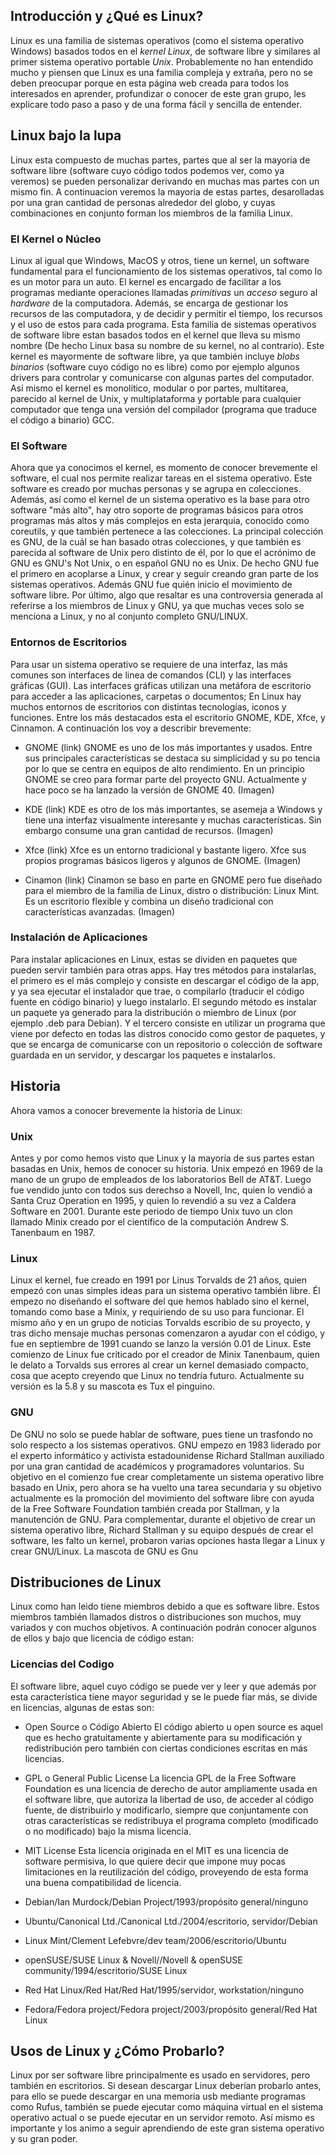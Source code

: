 ## Introducción y ¿Qué es Linux?
Linux es una familia de sistemas operativos (como el sistema operativo Windows) basados todos en el *kernel Linux*, de software libre y similares al primer sistema operativo portable *Unix*. Probablemente no han entendido mucho y piensen que Linux es una familia compleja y extraña, pero no se deben preocupar porque en esta página web creada para todos los interesados en aprender, profundizar o conocer de este gran grupo, les explicare todo paso a paso y de una forma fácil y sencilla de entender.

## Linux bajo la lupa
Linux esta compuesto de muchas partes, partes que al ser la mayoria de software libre (software cuyo código todos podemos ver, como ya veremos) se pueden personalizar derivando en muchas mas partes con un mismo fin. A continuacion veremos la mayoria de estas partes, desarolladas por una gran cantidad de personas alrededor del globo, y cuyas combinaciones en conjunto forman los miembros de la familia Linux.
### El Kernel o Núcleo
Linux al igual que Windows, MacOS y otros, tiene un kernel, un software fundamental para el funcionamiento de los sistemas operativos, tal como lo es un motor para un auto. El kernel es encargado de facilitar a los programas mediante operaciones llamadas *primitivas* un *acceso* seguro al *hardware* de la computadora. Además, se encarga de gestionar los recursos de las computadora, y de decidir y permitir el tiempo, los recursos y el uso de estos para cada programa. 
Esta familia de sistemas operativos de software libre estan basados todos en el kernel que lleva su mismo nombre (De hecho Linux basa su nombre de su kernel, no al contrario). Este kernel es mayormente de software libre, ya que también incluye *blobs binarios* (software cuyo código no es libre) como por ejemplo algunos drivers para controlar y comunicarse con algunas partes del computador. Así mismo el kernel es monolítico, modular o por partes, multitarea, parecido al kernel de Unix, y multiplataforma y portable para cualquier computador que tenga una versión del compilador (programa que traduce el código a binario) GCC.
### El Software
Ahora que ya conocimos el kernel, es momento de conocer brevemente el software, el cual nos permite realizar tareas en el sistema operativo. Este software es creado por muchas personas y se agrupa en colecciones. Además, así como el kernel de un sistema operativo es la base para otro software "más alto", hay otro soporte de programas básicos para otros programas más altos y más complejos en esta jerarquia, conocido como coreutils, y que también pertenece a las colecciones. 
La principal colección es GNU, de la cuál se han basado otras colecciones, y que también es parecida al software de Unix pero distinto de él, por lo que el acrónimo de GNU es GNU's Not Unix, o en español GNU no es Unix. De hecho GNU fue el primero en acoplarse a Linux, y crear y seguir creando gran parte de los sistemas operativos. Además GNU fue quién inicio el movimiento de software libre.
Por último, algo que resaltar es una controversia generada al referirse a los miembros de Linux y GNU, ya que muchas veces solo se menciona a Linux, y no al conjunto completo GNU/LINUX.
### Entornos de Escritorios
Para usar un sistema operativo se requiere de una interfaz, las más comunes son interfaces de linea de comandos (CLI) y las interfaces gráficas (GUI). Las interfaces gráficas utilizan una metáfora de escritorio para acceder a las aplicaciones, carpetas o documentos; En Linux hay muchos entornos de escritorios con distintas tecnologías, iconos y funciones. Entre los más destacados esta el escritorio GNOME, KDE, Xfce, y Cinnamon.
A continuación los voy a describir brevemente:
* GNOME (link)
GNOME es uno de los más importantes y usados. Entre sus principales características se destaca su simplicidad y su po tencia por lo que se centra en equipos de alto rendimiento. En un principio GNOME se creo para formar parte del proyecto GNU. Actualmente y hace poco se ha lanzado la versión de GNOME 40. 
(Imagen)

* KDE (link)
KDE es otro de los más importantes, se asemeja a Windows y tiene una interfaz visualmente interesante y muchas características. Sin embargo consume una gran cantidad de recursos.
(Imagen)

* Xfce (link)
Xfce es un entorno tradicional y bastante ligero. Xfce sus propios programas básicos ligeros y algunos de GNOME.
(Imagen)

* Cinamon (link)
Cinamon se baso en parte en GNOME pero fue diseñado para el miembro de la familia de Linux, distro o distribución: Linux Mint. Es un escritorio flexible y combina un diseño tradicional con características avanzadas. 
(Imagen)

### Instalación de Aplicaciones
Para instalar aplicaciones en Linux, estas se dividen en paquetes que pueden servir también para otras apps. Hay tres métodos para instalarlas, el primero es el más complejo y consiste en descargar el código de la app, y ya sea ejecutar el instalador que trae, o compilarlo (traducir el código fuente en código binario) y luego instalarlo. El segundo  método es instalar un paquete ya generado para la distribución o miembro de Linux (por ejemplo .deb para Debian). Y el tercero consiste en utilizar un programa que viene por defecto en todas las distros conocido como gestor de paquetes, y que se encarga de comunicarse con un repositorio o colección de software guardada en un servidor, y descargar los paquetes e instalarlos.

## Historia
Ahora vamos a conocer brevemente la historia de Linux:
### Unix
Antes y por como hemos visto que Linux y la mayoría de sus partes estan basadas en Unix, hemos de conocer su historia. Unix empezó en 1969 de la mano de un grupo de empleados de los laboratorios Bell de AT&T. Luego fue vendido junto con todos sus derechso a Novell, Inc, quien lo vendió a Santa Cruz Operation en 1995, y quien lo revendió a su vez a Caldera Software en 2001. Durante este periodo de tiempo Unix tuvo un clon llamado Minix creado por el científico de la computación Andrew S. Tanenbaum en 1987.
### Linux
Linux el kernel, fue creado en 1991 por Linus Torvalds de 21 años, quien empezó con unas simples ideas para un sistema operativo también libre. Él empezo no diseñando el software del que hemos hablado sino el kernel, tomando como base a Minix, y requiriendo de su uso para funcionar. El mismo año y en un grupo de noticias Torvalds escribio de su proyecto, y tras dicho mensaje muchas personas comenzaron a ayudar con el código, y fue en septiembre de 1991 cuando se lanzo la versión 0.01 de Linux. Este comienzo de Linux fue criticado por el creador de Minix Tanenbaum, quien le delato a Torvalds sus errores al crear un kernel demasiado compacto, cosa que acepto creyendo que Linux no tendría futuro. 
Actualmente su versión es la 5.8 y su mascota es Tux el pinguino.
### GNU 
De GNU no solo se puede hablar de software, pues tiene un trasfondo no solo respecto a los sistemas operativos. GNU empezo en 1983 liderado por el experto informático y activista estadounidense Richard Stallman auxiliado por una gran cantidad de académicos y programadores voluntarios. Su objetivo en el comienzo fue crear completamente un sistema operativo libre basado en Unix, pero ahora se ha vuelto una tarea secundaria y su objetivo actualmente es la promoción del movimiento del software libre con ayuda de la Free Software Foundation también creada por Stallman, y la manutención de GNU. Para complementar, durante el objetivo de crear un sistema operativo libre, Richard Stallman y su equipo después de crear el software, les falto un kernel, probaron varias opciones hasta llegar a Linux y crear GNU/Linux.
La mascota de GNU es Gnu

## Distribuciones de Linux
Linux como han leido tiene miembros debido a que es software libre. Estos miembros también llamados distros o distribuciones son muchos, muy variados y con muchos objetivos. A continuación podrán conocer algunos de ellos y bajo que licencia de código estan:
### Licencias del Codigo
El software libre, aquel cuyo código se puede ver y leer y que además por esta característica tiene mayor seguridad y se le puede fiar más, se divide en licencias, algunas de estas son:

* Open Source o Código Abierto
El código abierto u open source es aquel que es hecho gratuitamente y abiertamente para su modificación y redistribución pero también con ciertas condiciones escritas en más licencias.

* GPL o General Public License
La licencia GPL de la Free Software Foundation es una licencia de derecho de autor ampliamente usada en el software libre, que autoriza la libertad de uso, de acceder al código fuente, de distribuirlo y modificarlo, siempre que conjuntamente con otras características se redistribuya el programa completo (modificado o no modificado) bajo la misma licencia. 

* MIT License 
Esta licencia originada en el MIT es una licencia de software permisiva, lo que quiere decir que impone muy pocas limitaciones en la reutilización del código, proveyendo de esta forma una buena compatibilidad de licencia. 

* Debian/Ian Murdock/Debian Project/1993/propósito general/ninguno
* Ubuntu/Canonical Ltd./Canonical Ltd./2004/escritorio, servidor/Debian
* Linux Mint/Clement Lefebvre/dev team/2006/escritorio/Ubuntu
* openSUSE/SUSE Linux & Novell//Novell & openSUSE community/1994/escritorio/SUSE Linux
* Red Hat Linux/Red Hat/Red Hat/1995/servidor, workstation/ninguno
* Fedora/Fedora project/Fedora project/2003/propósito general/Red Hat Linux

## Usos de Linux y ¿Cómo Probarlo?
Linux por ser software libre principalmente es usado en servidores, pero también en escritorios. Si desean descargar Linux deberían probarlo antes,  para ello se puede descargar en una memoria usb mediante programas como Rufus, también se puede ejecutar como máquina virtual en el sistema operativo actual o se puede ejecutar en un servidor remoto. Así mismo es importante y los animo a seguir aprendiendo de este gran sistema operativo y su gran poder.